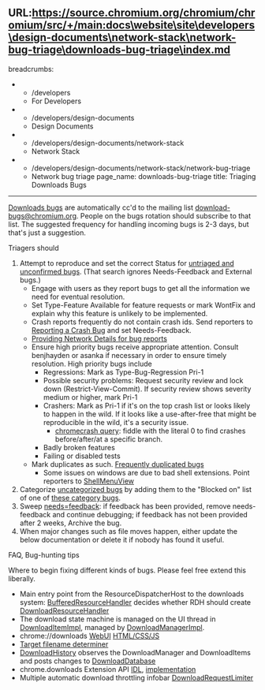 URL:https://source.chromium.org/chromium/chromium/src/+/main:docs\website\site\developers\design-documents\network-stack\network-bug-triage\downloads-bug-triage\index.md
---
breadcrumbs:
- - /developers
  - For Developers
- - /developers/design-documents
  - Design Documents
- - /developers/design-documents/network-stack
  - Network Stack
- - /developers/design-documents/network-stack/network-bug-triage
  - Network bug triage
page_name: downloads-bug-triage
title: Triaging Downloads Bugs
---

[Downloads
bugs](https://code.google.com/p/chromium/issues/list?can=2&q=cr-ui-browser%3Ddownloads&sort=&groupby=&colspec=ID+Pri+Status+Modified+Owner+Summary&nobtn=Update)
are automatically cc'd to the mailing list download-bugs@chromium.org. People on
the bugs rotation should subscribe to that list. The suggested frequency for
handling incoming bugs is 2-3 days, but that's just a suggestion.

Triagers should

1.  Attempt to reproduce and set the correct Status for [untriaged and
            unconfirmed
            bugs](https://crbug.com/?q=cr-ui-browser%3Ddownloads+status%3Auntriaged%2Cunconfirmed+-blocking%3A96604+-needs%3Dfeedback&colspec=ID+Summary+Modified).
            (That search ignores Needs-Feedback and External bugs.)
    *   Engage with users as they report bugs to get all the information
                we need for eventual resolution.
    *   Set Type-Feature Available for feature requests or mark WontFix
                and explain why this feature is unlikely to be implemented.
    *   Crash reports frequently do not contain crash ids. Send
                reporters to [Reporting a Crash
                Bug](/for-testers/bug-reporting-guidelines/reporting-crash-bug)
                and set Needs-Feedback.
    *   [Providing Network Details for bug
                reports](/for-testers/providing-network-details)
    *   Ensure high priority bugs receive appropriate attention. Consult
                benjhayden or asanka if necessary in order to ensure timely
                resolution. High priority bugs include
        *   Regressions: Mark as Type-Bug-Regression Pri-1
        *   Possible security problems: Request security review and lock
                    down (Restrict-View-Commit). If security review shows
                    severity medium or higher, mark Pri-1
        *   Crashers: Mark as Pri-1 if it's on the top crash list or
                    looks likely to happen in the wild. If it looks like a
                    use-after-free that might be reproducible in the wild, it's
                    a security issue.
            *   [chromecrash
                        query](https://chromecrash.corp.google.com/browse?q=int32(extract_regexp(product.version%2C%20r'%5Cd%2B%5C.%5Cd%2B%5C.(%5Cd%2B)%5C.%5Cd%2B'))%20%3E%3D%200%20AND%0Acustom_data.ChromeCrashProto.ptype%3D'browser'%20AND%0A(custom_data.ChromeCrashProto.magic_signature_1.component%20CONTAINS%20'src%2Fcontent%2Fbrowser%2Fdownload'%20OR%0A%20custom_data.ChromeCrashProto.magic_signature_1.component%20CONTAINS%20'src%2Fchrome%2Fbrowser%2Fdownload'%20OR%0A%20custom_data.ChromeCrashProto.magic_signature_1.file_path%20CONTAINS%20'src%2Fchrome%2Fbrowser%2Fextensions%2Fapi%2Fdownloads'%20OR%0A%20custom_data.ChromeCrashProto.magic_signature_1.file_path%20CONTAINS%20'src%2Fchrome%2Fbrowser%2Fui%2Fwebui%2Fdownload')):
                        fiddle with the literal 0 to find crashes
                        before/after/at a specific branch.
        *   Badly broken features
        *   Failing or disabled tests
    *   Mark duplicates as such. [Frequently duplicated
                bugs](/developers/design-documents/network-stack/network-bug-triage/downloads-bug-triage/salient-bug-list)
        *   Some issues on windows are due to bad shell extensions.
                    Point reporters to
                    [ShellMenuView](http://www.nirsoft.net/utils/shell_menu_view.html)
2.  Categorize [uncategorized
            bugs](https://crbug.com?q=cr-ui-browser%3Ddownloads+-blocking%3A68191+-blocking%3A68195+-blocking%3A68196+-blocking%3A68197+-blocking%3A68198+-blocking%3A68200+-blocking%3A68201+-blocking%3A68204+-blocking%3A68206+-blocking%3A68208+-blocking%3A68209+-blocking%3A68276+-blocking%3A68356+-blocking%3A68358+-blocking%3A68359+-blocking%3A68361+-blocking%3A69298+-blocking%3A78147+-blocking%3A78148+-blocking%3A96604+-blocking%3A133971+-blocking%3A133960&colspec=ID+Summary+Modified)
            by adding them to the "Blocked on" list of one of [these category
            bugs](https://crbug.com/?q=Cr-Ui-Browser%3DDownloads+blocking%3A133960&colspec=ID+Summary).
3.  Sweep
            [needs=feedback](https://code.google.com/p/chromium/issues/list?can=2&q=cr-ui-browser=downloads%20needs=feedback&sort=modified&colspec=ID%20Status%20Owner%20Summary%20Modified):
            if feedback has been provided, remove needs-feedback and continue
            debugging; if feedback has not been provided after 2 weeks, Archive
            the bug.
4.  When major changes such as file moves happen, either update the
            below documentation or delete it if nobody has found it useful.

FAQ, Bug-hunting tips

Where to begin fixing different kinds of bugs. Please feel free extend this
liberally.

*   Main entry point from the ResourceDispatcherHost to the downloads
            system:
            [BufferedResourceHandler](https://code.google.com/p/chromium/codesearch#chromium/src/content/browser/loader/buffered_resource_handler.cc)
            decides whether RDH should create
            [DownloadResourceHandler](https://code.google.com/p/chromium/codesearch#chromium/src/content/browser/download/download_resource_handler.cc)
*   The download state machine is managed on the UI thread in
            [DownloadItemImpl](https://code.google.com/p/chromium/codesearch#chromium/src/content/browser/download/download_item_impl.cc),
            managed by
            [DownloadManagerImpl](https://code.google.com/p/chromium/codesearch#chromium/src/content/browser/download/download_manager_impl.cc).
*   chrome://downloads
            [WebUI](https://code.google.com/p/chromium/codesearch#chromium/src/chrome/browser/ui/webui/downloads_dom_handler.cc)
            [HTML/CSS/JS](https://code.google.com/p/chromium/codesearch#chromium/src/chrome/browser/resources/downloads/)
*   [Target filename
            determiner](https://code.google.com/p/chromium/codesearch#chromium/src/chrome/browser/download/download_target_determiner.cc)
*   [DownloadHistory](https://code.google.com/p/chromium/codesearch#chromium/src/chrome/browser/download/download_history.cc)
            observes the DownloadManager and DownloadItems and posts changes to
            [DownloadDatabase](https://code.google.com/p/chromium/codesearch#chromium/src/chrome/browser/history/download_database.cc)
*   chrome.downloads Extension API
            [IDL](https://code.google.com/p/chromium/codesearch#chromium/src/chrome/common/extensions/api/downloads.idl),
            [implementation](https://code.google.com/p/chromium/codesearch#chromium/src/chrome/browser/extensions/api/downloads/downloads_api.cc)
*   Multiple automatic download throttling infobar
            [DownloadRequestLimiter](https://code.google.com/p/chromium/codesearch#chromium/src/chrome/browser/download/download_request_limiter.cc)
